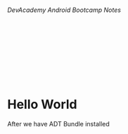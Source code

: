 
###### DevAcademy Android Bootcamp Notes

<br/>
<br/>
<br/>
<br/>
<br/>
<br/>
<br/>

# Hello World

After we have ADT Bundle installed